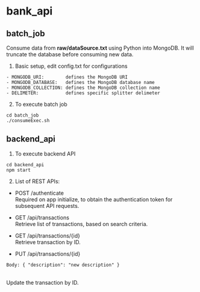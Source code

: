# bank_api<br/>
## batch_job
Consume data from **raw/dataSource.txt** using Python into MongoDB.
It will truncate the database before consuming new data.<br/>
1. Basic setup, edit config.txt for configurations
```
- MONGODB_URI:        defines the MongoDB URI
- MONGODB_DATABASE:   defines the MongoDB database name
- MONGODB_COLLECTION: defines the MongoDB collection name
- DELIMETER:          defines specific splitter delimeter
```
2. To execute batch job
```
cd batch_job
./consumeExec.sh
```
## backend_api
1. To execute backend API
```
cd backend_api
npm start
```
2. List of REST APIs:
- POST /authenticate
<br/>Required on app initialize, to obtain the authentication token for subsequent API requests.

- GET /api/transactions
<br/>Retrieve list of transactions, based on search criteria.

- GET /api/transactions/{id}
<br/>Retrieve transaction by ID.

- PUT /api/transactions/{id}
```
Body: { "description": "new description" }
```
<br/>Update the transaction by ID.
